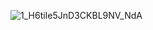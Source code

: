 ![1_H6tiIe5JnD3CKBL9NV_NdA](https://user-images.githubusercontent.com/85179/73129353-299e8680-4014-11ea-8212-1a5722e09f7d.png)
